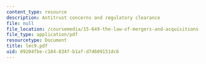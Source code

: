 ```yaml
---
content_type: resource
description: Antitrust concerns and regulatory clearance
file: null
file_location: /coursemedia/15-649-the-law-of-mergers-and-acquisitions-spring-2003/09204fbec184834fb1afd7d609151dc6_lec9.pdf
file_type: application/pdf
resourcetype: Document
title: lec9.pdf
uid: 09204fbe-c184-834f-b1af-d7d609151dc6
---
```

